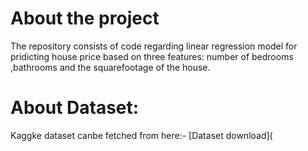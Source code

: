 # About the project
The repository consists of code regarding linear regression model for pridicting house price based on three features: number of bedrooms ,bathrooms and the squarefootage of the house.

# About Dataset:
Kaggke dataset canbe fetched from here:- [Dataset download](
